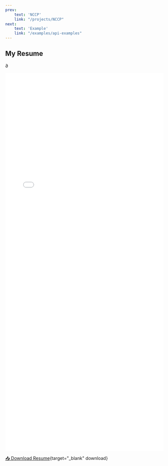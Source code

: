 ```yaml
---
prev: 
    text: 'NCCP'
    link: "/projects/NCCP"
next: 
    text: 'Example'
    link: "/examples/api-examples"
---
```


## My Resume
∂

<iframe 
    src="./resume.pdf#zoom=fitH" 
    type="application/pdf" 
    width="100%" 
    height="1200" 
    style="border: none; overflow: hidden;"
></iframe>

[📥 Download Resume](./resume.pdf){target="_blank" download}
